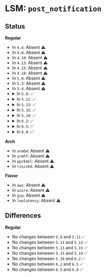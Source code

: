 # LSM: <code>post_notification</code>

## Status
<b>Regular</b>
<ul>
<li>
In <code>4.4</code>: Absent ⚠️
</li>
<li>
In <code>4.8</code>: Absent ⚠️
</li>
<li>
In <code>4.10</code>: Absent ⚠️
</li>
<li>
In <code>4.13</code>: Absent ⚠️
</li>
<li>
In <code>4.15</code>: Absent ⚠️
</li>
<li>
In <code>4.18</code>: Absent ⚠️
</li>
<li>
In <code>5.0</code>: Absent ⚠️
</li>
<li>
In <code>5.3</code>: Absent ⚠️
</li>
<li>
In <code>5.4</code>: Absent ⚠️
</li>
<li>
<details>
<summary>In <code>5.8</code>: ✅</summary>

```c
int security_post_notification(const struct cred *w_cred, const struct cred *cred, struct watch_notification *n);
```
</details>
</li>
<li>
<details>
<summary>In <code>5.11</code>: ✅</summary>

```c
int security_post_notification(const struct cred *w_cred, const struct cred *cred, struct watch_notification *n);
```
</details>
</li>
<li>
<details>
<summary>In <code>5.13</code>: ✅</summary>

```c
int security_post_notification(const struct cred *w_cred, const struct cred *cred, struct watch_notification *n);
```
</details>
</li>
<li>
<details>
<summary>In <code>5.15</code>: ✅</summary>

```c
int security_post_notification(const struct cred *w_cred, const struct cred *cred, struct watch_notification *n);
```
</details>
</li>
<li>
<details>
<summary>In <code>5.19</code>: ✅</summary>

```c
int security_post_notification(const struct cred *w_cred, const struct cred *cred, struct watch_notification *n);
```
</details>
</li>
<li>
<details>
<summary>In <code>6.2</code>: ✅</summary>

```c
int security_post_notification(const struct cred *w_cred, const struct cred *cred, struct watch_notification *n);
```
</details>
</li>
<li>
<details>
<summary>In <code>6.5</code>: ✅</summary>

```c
int security_post_notification(const struct cred *w_cred, const struct cred *cred, struct watch_notification *n);
```
</details>
</li>
<li>
<details>
<summary>In <code>6.8</code>: ✅</summary>

```c
int security_post_notification(const struct cred *w_cred, const struct cred *cred, struct watch_notification *n);
```
</details>
</li>
</ul>
<b>Arch</b>
<ul>
<li>
In <code>arm64</code>: Absent ⚠️
</li>
<li>
In <code>armhf</code>: Absent ⚠️
</li>
<li>
In <code>ppc64el</code>: Absent ⚠️
</li>
<li>
In <code>riscv64</code>: Absent ⚠️
</li>
</ul>
<b>Flavor</b>
<ul>
<li>
In <code>aws</code>: Absent ⚠️
</li>
<li>
In <code>azure</code>: Absent ⚠️
</li>
<li>
In <code>gcp</code>: Absent ⚠️
</li>
<li>
In <code>lowlatency</code>: Absent ⚠️
</li>
</ul>

## Differences
<b>Regular</b>
<ul>
<li>
No changes between <code>5.8</code> and <code>5.11</code> ✅
</li>
<li>
No changes between <code>5.11</code> and <code>5.13</code> ✅
</li>
<li>
No changes between <code>5.13</code> and <code>5.15</code> ✅
</li>
<li>
No changes between <code>5.15</code> and <code>5.19</code> ✅
</li>
<li>
No changes between <code>5.19</code> and <code>6.2</code> ✅
</li>
<li>
No changes between <code>6.2</code> and <code>6.5</code> ✅
</li>
<li>
No changes between <code>6.5</code> and <code>6.8</code> ✅
</li>
</ul>
